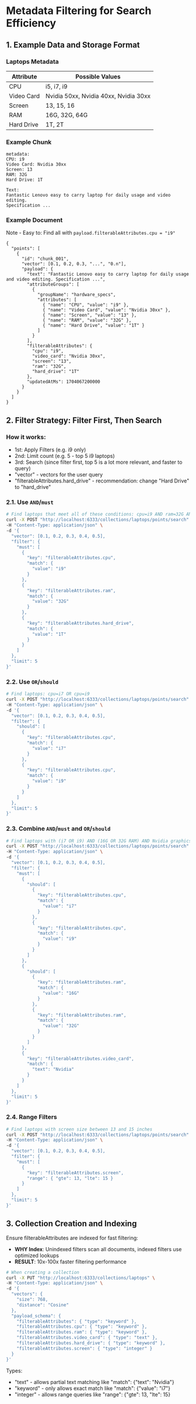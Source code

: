 # Metadata Filtering for Search Efficiency

## 1. Example Data and Storage Format

### Laptops Metadata

| Attribute  | Possible Values                       |
|------------|---------------------------------------|
| CPU        | i5, i7, i9                            |
| Video Card | Nvidia 50xx, Nvidia 40xx, Nvidia 30xx |
| Screen     | 13, 15, 16                            |
| RAM        | 16G, 32G, 64G                         |
| Hard Drive | 1T, 2T                                |

### Example Chunk

```text
metadata:
CPU: i9
Video Card: Nvidia 30xx
Screen: 13
RAM: 32G
Hard Drive: 1T

Text:
Fantastic Lenovo easy to carry laptop for daily usage and video editing.
Specification ...
```

### Example Document

Note - Easy to: Find all with `payload.filterableAttributes.cpu = "i9"`

```text
{
  "points": [
    {
      "id": "chunk_001",
      "vector": [0.1, 0.2, 0.3, "...", "0.n"],
      "payload": {
        "text": "Fantastic Lenovo easy to carry laptop for daily usage and video editing. Specification ...",
        "attributeGroups": [
          {
            "groupName": "hardware_specs",
            "attributes": [
              { "name": "CPU", "value": "i9" },
              { "name": "Video Card", "value": "Nvidia 30xx" },
              { "name": "Screen", "value": "13" },
              { "name": "RAM", "value": "32G" },
              { "name": "Hard Drive", "value": "1T" }
            ]
          }
        ],
        "filterableAttributes": {
          "cpu": "i9",
          "video_card": "Nvidia 30xx",
          "screen": "13",
          "ram": "32G",
          "hard_drive": "1T"
        },
        "updatedAtMs": 1704067200000
      }
    }
  ]
}
```

## 2. Filter Strategy: Filter First, Then Search

### How it works:

- 1st: Apply Filters (e.g. i9 only)
- 2nd: Limit count (e.g. 5 - top 5 i9 laptops)
- 3rd: Search (since filter first, top 5 is a lot more relevant, and faster to query)
- "vector" - vectors for the user query
- "filterableAttributes.hard_drive" - recommendation: change "Hard Drive" to "hard_drive"

### 2.1. Use `AND`/`must`

```bash
# Find laptops that meet all of these conditions: cpu=i9 AND ram=32G AND "hard_drive"=1T
curl -X POST "http://localhost:6333/collections/laptops/points/search" \
-H "Content-Type: application/json" \
-d '{
  "vector": [0.1, 0.2, 0.3, 0.4, 0.5],
  "filter": {
    "must": [
      {
        "key": "filterableAttributes.cpu",
        "match": {
          "value": "i9"
        }
      },
      {
        "key": "filterableAttributes.ram",
        "match": {
          "value": "32G"
        }
      },
      {
        "key": "filterableAttributes.hard_drive",
        "match": {
          "value": "1T"
        }
      }
    ]
  },
  "limit": 5
}'
```

### 2.2. Use `OR`/`should`

```bash
# Find laptops: cpu=i7 OR cpu=i9
curl -X POST "http://localhost:6333/collections/laptops/points/search" \
-H "Content-Type: application/json" \
-d '{
  "vector": [0.1, 0.2, 0.3, 0.4, 0.5],
  "filter": {
    "should": [
      {
        "key": "filterableAttributes.cpu",
        "match": {
          "value": "i7"
        }
      },
      {
        "key": "filterableAttributes.cpu",
        "match": {
          "value": "i9"
        }
      }
    ]
  },
  "limit": 5
}'
```

### 2.3. Combine `AND`/`must` and `OR`/`should`

```bash
# Find laptops with (i7 OR i9) AND (16G OR 32G RAM) AND Nvidia graphics
curl -X POST "http://localhost:6333/collections/laptops/points/search" \
-H "Content-Type: application/json" \
-d '{
  "vector": [0.1, 0.2, 0.3, 0.4, 0.5],
  "filter": {
    "must": [
      {
        "should": [
          {
            "key": "filterableAttributes.cpu",
            "match": {
              "value": "i7"
            }
          },
          {
            "key": "filterableAttributes.cpu",
            "match": {
              "value": "i9"
            }
          }
        ]
      },
      {
        "should": [
          {
            "key": "filterableAttributes.ram",
            "match": {
              "value": "16G"
            }
          },
          {
            "key": "filterableAttributes.ram",
            "match": {
              "value": "32G"
            }
          }
        ]
      },
      {
        "key": "filterableAttributes.video_card",
        "match": {
          "text": "Nvidia"
        }
      }
    ]
  },
  "limit": 5
}'
```

### 2.4. Range Filters

```bash
# Find laptops with screen size between 13 and 15 inches
curl -X POST "http://localhost:6333/collections/laptops/points/search" \
-H "Content-Type: application/json" \
-d '{
  "vector": [0.1, 0.2, 0.3, 0.4, 0.5],
  "filter": {
    "must": [
      {
        "key": "filterableAttributes.screen",
        "range": { "gte": 13, "lte": 15 }
      }
    ]
  },
  "limit": 5
}'
```

## 3. Collection Creation and Indexing

Ensure filterableAttributes are indexed for fast filtering:

- **WHY Index**: Unindexed filters scan all documents, indexed filters use optimized lookups
- **RESULT**: 10x-100x faster filtering performance

```bash
# When creating a collection
curl -X PUT "http://localhost:6333/collections/laptops" \
-H "Content-Type: application/json" \
-d '{
  "vectors": {
    "size": 768,
    "distance": "Cosine"
  },
  "payload_schema": {
    "filterableAttributes": { "type": "keyword" },
    "filterableAttributes.cpu": { "type": "keyword" },
    "filterableAttributes.ram": { "type": "keyword" },
    "filterableAttributes.video_card": { "type": "text" },
    "filterableAttributes.hard_drive": { "type": "keyword" },
    "filterableAttributes.screen": { "type": "integer" }
  }
}'
```

Types:

- "text" - allows partial text matching like "match": {"text": "Nvidia"}
- "keyword" - only allows exact match like "match": {"value": "i7"}
- "integer" - allows range queries like "range": {"gte": 13, "lte": 15}
